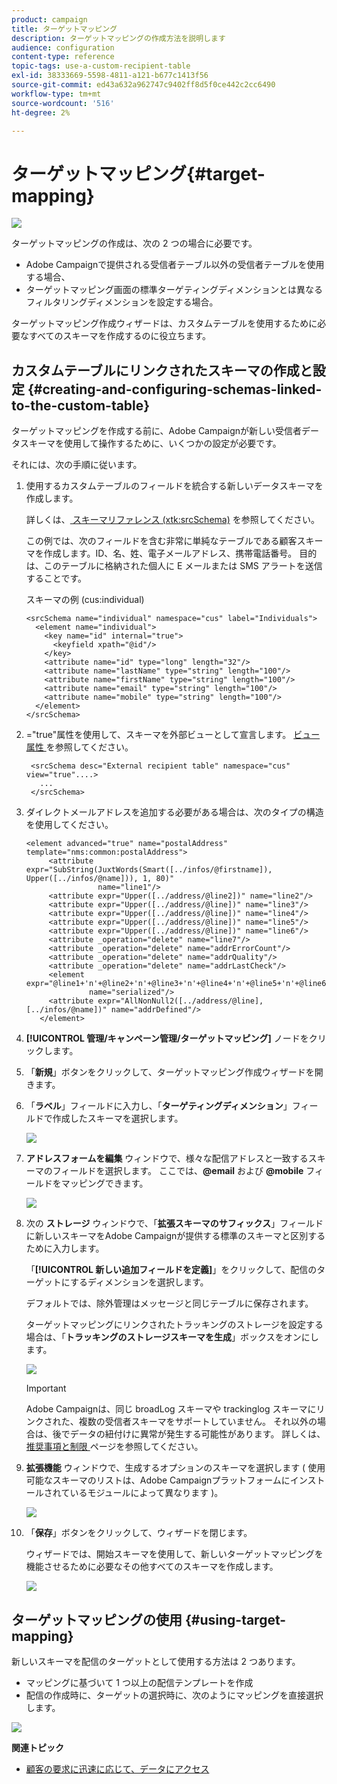 ```yaml
---
product: campaign
title: ターゲットマッピング
description: ターゲットマッピングの作成方法を説明します
audience: configuration
content-type: reference
topic-tags: use-a-custom-recipient-table
exl-id: 38333669-5598-4811-a121-b677c1413f56
source-git-commit: ed43a632a962747c9402ff8d5f0ce442c2cc6490
workflow-type: tm+mt
source-wordcount: '516'
ht-degree: 2%

---
```


# ターゲットマッピング{#target-mapping}

![](../../assets/v7-only.svg)

ターゲットマッピングの作成は、次の 2 つの場合に必要です。

* Adobe Campaignで提供される受信者テーブル以外の受信者テーブルを使用する場合、
* ターゲットマッピング画面の標準ターゲティングディメンションとは異なるフィルタリングディメンションを設定する場合。

ターゲットマッピング作成ウィザードは、カスタムテーブルを使用するために必要なすべてのスキーマを作成するのに役立ちます。

## カスタムテーブルにリンクされたスキーマの作成と設定 {#creating-and-configuring-schemas-linked-to-the-custom-table}

ターゲットマッピングを作成する前に、Adobe Campaignが新しい受信者データスキーマを使用して操作するために、いくつかの設定が必要です。

それには、次の手順に従います。

1. 使用するカスタムテーブルのフィールドを統合する新しいデータスキーマを作成します。

   詳しくは、[ スキーマリファレンス (xtk:srcSchema)](../../configuration/using/about-schema-reference.md) を参照してください。

   この例では、次のフィールドを含む非常に単純なテーブルである顧客スキーマを作成します。ID、名、姓、電子メールアドレス、携帯電話番号。 目的は、このテーブルに格納された個人に E メールまたは SMS アラートを送信することです。

   スキーマの例 (cus:individual)

   ```
   <srcSchema name="individual" namespace="cus" label="Individuals">
     <element name="individual">
       <key name="id" internal="true">
         <keyfield xpath="@id"/>
       </key>
       <attribute name="id" type="long" length="32"/>
       <attribute name="lastName" type="string" length="100"/>
       <attribute name="firstName" type="string" length="100"/>
       <attribute name="email" type="string" length="100"/>
       <attribute name="mobile" type="string" length="100"/>
     </element>
   </srcSchema>
   ```

1. =&quot;true&quot;属性を使用して、スキーマを外部ビューとして宣言します。 [ ビュー属性 ](../../configuration/using/schema-characteristics.md#the-view-attribute) を参照してください。

   ```
    <srcSchema desc="External recipient table" namespace="cus" view="true"....>
      ...
    </srcSchema>
   ```

1. ダイレクトメールアドレスを追加する必要がある場合は、次のタイプの構造を使用してください。

   ```
   <element advanced="true" name="postalAddress" template="nms:common:postalAddress">
        <attribute expr="SubString(JuxtWords(Smart([../infos/@firstname]), Upper([../infos/@name])), 1, 80)"
                   name="line1"/>
        <attribute expr="Upper([../address/@line2])" name="line2"/>
        <attribute expr="Upper([../address/@line])" name="line3"/>
        <attribute expr="Upper([../address/@line])" name="line4"/>
        <attribute expr="Upper([../address/@line])" name="line5"/>
        <attribute expr="Upper([../address/@line])" name="line6"/>
        <attribute _operation="delete" name="line7"/>
        <attribute _operation="delete" name="addrErrorCount"/>
        <attribute _operation="delete" name="addrQuality"/>
        <attribute _operation="delete" name="addrLastCheck"/>
        <element expr="@line1+'n'+@line2+'n'+@line3+'n'+@line4+'n'+@line5+'n'+@line6"
                 name="serialized"/>
        <attribute expr="AllNonNull2([../address/@line], [../infos/@name])" name="addrDefined"/>
      </element>
   ```

1. **[!UICONTROL 管理/キャンペーン管理/ターゲットマッピング]** ノードをクリックします。
1. 「**新規**」ボタンをクリックして、ターゲットマッピング作成ウィザードを開きます。
1. 「**ラベル**」フィールドに入力し、「**ターゲティングディメンション**」フィールドで作成したスキーマを選択します。

   ![](assets/mapping_diffusion_wizard_1.png)

1. **アドレスフォームを編集** ウィンドウで、様々な配信アドレスと一致するスキーマのフィールドを選択します。 ここでは、**@email** および **@mobile** フィールドをマッピングできます。

   ![](assets/mapping_diffusion_wizard_2.png)

1. 次の **ストレージ** ウィンドウで、「**拡張スキーマのサフィックス**」フィールドに新しいスキーマをAdobe Campaignが提供する標準のスキーマと区別するために入力します。

   「**[!UICONTROL 新しい追加フィールドを定義]**」をクリックして、配信のターゲットにするディメンションを選択します。

   デフォルトでは、除外管理はメッセージと同じテーブルに保存されます。

   ターゲットマッピングにリンクされたトラッキングのストレージを設定する場合は、「**トラッキングのストレージスキーマを生成**」ボックスをオンにします。

   ![](assets/mapping_diffusion_wizard_3.png)

   >[!IMPORTANT]
   >
   >Adobe Campaignは、同じ broadLog スキーマや trackinglog スキーマにリンクされた、複数の受信者スキーマをサポートしていません。 それ以外の場合は、後でデータの紐付けに異常が発生する可能性があります。 詳しくは、[ 推奨事項と制限 ](../../configuration/using/about-custom-recipient-table.md) ページを参照してください。

1. **拡張機能** ウィンドウで、生成するオプションのスキーマを選択します ( 使用可能なスキーマのリストは、Adobe Campaignプラットフォームにインストールされているモジュールによって異なります )。

   ![](assets/mapping_diffusion_wizard_4.png)

1. 「**保存**」ボタンをクリックして、ウィザードを閉じます。

   ウィザードでは、開始スキーマを使用して、新しいターゲットマッピングを機能させるために必要なその他すべてのスキーマを作成します。

   ![](assets/mapping_schema_list.png)

## ターゲットマッピングの使用 {#using-target-mapping}

新しいスキーマを配信のターゲットとして使用する方法は 2 つあります。

* マッピングに基づいて 1 つ以上の配信テンプレートを作成
* 配信の作成時に、ターゲットの選択時に、次のようにマッピングを直接選択します。

![](assets/mapping_selection_ciblage.png)

**関連トピック**

* [顧客の要求に迅速に応じて、データにアクセス](https://helpx.adobe.com/campaign/kb/simplifying-campaign-management-acc.html#Quicklyrespondtocustomerrequeststoaccesstheirdata)
